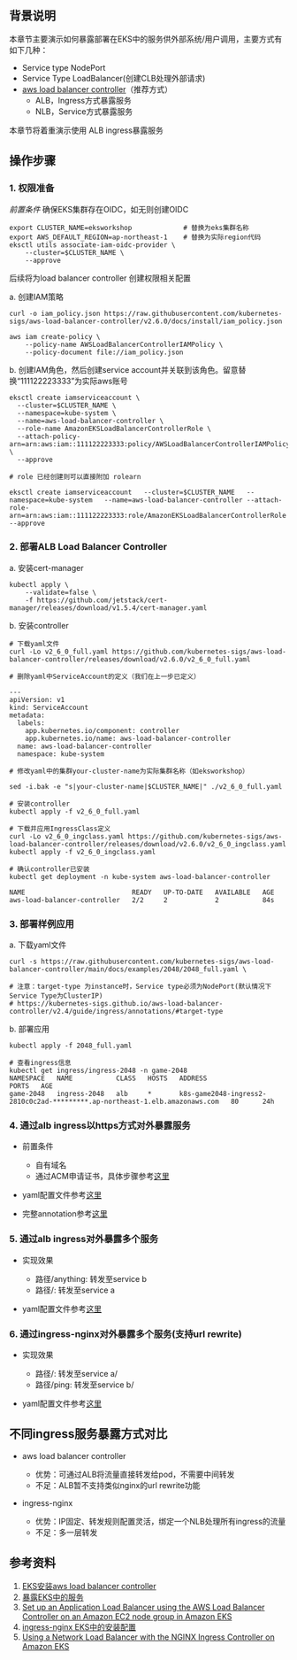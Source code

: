 ## 背景说明

本章节主要演示如何暴露部署在EKS中的服务供外部系统/用户调用，主要方式有如下几种：

* Service type NodePort
* Service Type LoadBalancer(创建CLB处理外部请求)
* [aws load balancer controller](https://kubernetes-sigs.github.io/aws-load-balancer-controller/)（推荐方式）  
    * ALB，Ingress方式暴露服务
    * NLB，Service方式暴露服务

本章节将着重演示使用 ALB ingress暴露服务
## 操作步骤

### 1. 权限准备
*前置条件* 确保EKS集群存在OIDC，如无则创建OIDC
```shell
export CLUSTER_NAME=eksworkshop             # 替换为eks集群名称
export AWS_DEFAULT_REGION=ap-northeast-1    # 替换为实际region代码
eksctl utils associate-iam-oidc-provider \
    --cluster=$CLUSTER_NAME \
    --approve
```
后续将为load balancer controller 创建权限相关配置

a. 创建IAM策略
```shell
curl -o iam_policy.json https://raw.githubusercontent.com/kubernetes-sigs/aws-load-balancer-controller/v2.6.0/docs/install/iam_policy.json

aws iam create-policy \
    --policy-name AWSLoadBalancerControllerIAMPolicy \
    --policy-document file://iam_policy.json
```

b. 创建IAM角色，然后创建service account并关联到该角色。留意替换“111122223333”为实际aws账号
```shell
eksctl create iamserviceaccount \
  --cluster=$CLUSTER_NAME \
  --namespace=kube-system \
  --name=aws-load-balancer-controller \
  --role-name AmazonEKSLoadBalancerControllerRole \
  --attach-policy-arn=arn:aws:iam::111122223333:policy/AWSLoadBalancerControllerIAMPolicy \
  --approve

# role 已经创建则可以直接附加 rolearn

eksctl create iamserviceaccount   --cluster=$CLUSTER_NAME   --namespace=kube-system   --name=aws-load-balancer-controller --attach-role-arn=arn:aws:iam::111122223333:role/AmazonEKSLoadBalancerControllerRole   --approve
```

### 2. 部署ALB Load Balancer Controller

a. 安装cert-manager
```shell
kubectl apply \
    --validate=false \
    -f https://github.com/jetstack/cert-manager/releases/download/v1.5.4/cert-manager.yaml
```

b. 安装controller
```shell
# 下载yaml文件
curl -Lo v2_6_0_full.yaml https://github.com/kubernetes-sigs/aws-load-balancer-controller/releases/download/v2.6.0/v2_6_0_full.yaml

# 删除yaml中ServiceAccount的定义（我们在上一步已定义）

---
apiVersion: v1
kind: ServiceAccount
metadata:
  labels:
    app.kubernetes.io/component: controller
    app.kubernetes.io/name: aws-load-balancer-controller
  name: aws-load-balancer-controller
  namespace: kube-system

# 修改yaml中的集群your-cluster-name为实际集群名称（如eksworkshop）

sed -i.bak -e "s|your-cluster-name|$CLUSTER_NAME|" ./v2_6_0_full.yaml

# 安装controller
kubectl apply -f v2_6_0_full.yaml

# 下载并应用IngressClass定义
curl -Lo v2_6_0_ingclass.yaml https://github.com/kubernetes-sigs/aws-load-balancer-controller/releases/download/v2.6.0/v2_6_0_ingclass.yaml
kubectl apply -f v2_6_0_ingclass.yaml

# 确认controller已安装
kubectl get deployment -n kube-system aws-load-balancer-controller

NAME                           READY   UP-TO-DATE   AVAILABLE   AGE
aws-load-balancer-controller   2/2     2            2           84s

```

### 3. 部署样例应用

a. 下载yaml文件
```shell
curl -s https://raw.githubusercontent.com/kubernetes-sigs/aws-load-balancer-controller/main/docs/examples/2048/2048_full.yaml \

# 注意：target-type 为instance时，Service type必须为NodePort(默认情况下Service Type为ClusterIP)
# https://kubernetes-sigs.github.io/aws-load-balancer-controller/v2.4/guide/ingress/annotations/#target-type
```

b. 部署应用
```
kubectl apply -f 2048_full.yaml

# 查看ingress信息
kubectl get ingress/ingress-2048 -n game-2048
NAMESPACE   NAME           CLASS   HOSTS   ADDRESS                                                                       PORTS   AGE
game-2048   ingress-2048   alb     *       k8s-game2048-ingress2-2810c0c2ad-*********.ap-northeast-1.elb.amazonaws.com   80      24h

```

### 4. 通过alb ingress以https方式对外暴露服务

* 前置条件  
  * 自有域名
  * 通过ACM申请证书，具体步骤参考[这里](https://aws.amazon.com/cn/getting-started/hands-on/how-to-apply-ssl-tls-certificate/)
* yaml配置文件参考[这里](./confs/2048_tls.yaml)

* 完整annotation参考[这里](https://kubernetes-sigs.github.io/aws-load-balancer-controller/v2.4/guide/ingress/annotations/#tls)

### 5. 通过alb ingress对外暴露多个服务
* 实现效果  
  * 路径/anything: 转发至service b
  * 路径/: 转发至service a

* yaml配置文件参考[这里](./confs/muli_svc_ingress_alb.yaml)

### 6. 通过ingress-nginx对外暴露多个服务(支持url rewrite)

* 实现效果  
  * 路径/: 转发至service a/
  * 路径/ping: 转发至service b/

* yaml配置文件参考[这里](./confs/multi_svc_ingress_nginx.yaml)


## 不同ingress服务暴露方式对比

* aws load balancer controller
  * 优势：可通过ALB将流量直接转发给pod，不需要中间转发
  * 不足：ALB暂不支持类似nginx的url rewrite功能

* ingress-nginx
  * 优势：IP固定、转发规则配置灵活，绑定一个NLB处理所有ingress的流量
  * 不足：多一层转发

## 参考资料
1. [EKS安装aws load balancer controller](https://docs.aws.amazon.com/eks/latest/userguide/aws-load-balancer-controller.html)
1. [暴露EKS中的服务](https://aws.amazon.com/premiumsupport/knowledge-center/eks-kubernetes-services-cluster/)
2. [Set up an Application Load Balancer using the AWS Load Balancer Controller on an Amazon EC2 node group in Amazon EKS](https://aws.amazon.com/premiumsupport/knowledge-center/eks-alb-ingress-controller-setup/)
3. [ingress-nginx EKS中的安装配置](https://kubernetes.github.io/ingress-nginx/deploy/)
4. [Using a Network Load Balancer with the NGINX Ingress Controller on Amazon EKS](https://aws.amazon.com/cn/blogs/opensource/network-load-balancer-nginx-ingress-controller-eks/)
